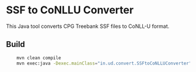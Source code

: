 # SSF to CoNLLU Converter

This Java tool converts CPG Treebank SSF files to CoNLL-U format.

## Build

```bash
    mvn clean compile
    mvn exec:java -Dexec.mainClass="in.ud.convert.SSFtoCoNLLUConverter" -Dexec.args="<input.txt> <output.txt>"
```

